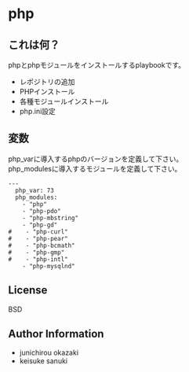 php
=========

## これは何？

phpとphpモジュールをインストールするplaybookです。

- レポジトリの追加
- PHPインストール
- 各種モジュールインストール
- php.ini設定

## 変数

php_varに導入するphpのバージョンを定義して下さい。  
php_modulesに導入するモジュールを定義して下さい。

```
---
  php_var: 73
  php_modules:
    - "php"
    - "php-pdo"
    - "php-mbstring"
    - "php-gd"
#    - "php-curl"
#    - "php-pear"
#    - "php-bcmath"
#    - "php-gmp"
#    - "php-intl"
    - "php-mysqlnd"
```

License
-------

BSD

Author Information
------------------

- junichirou okazaki
- keisuke sanuki 